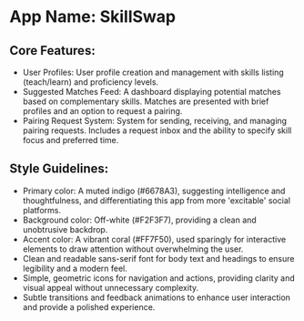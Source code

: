 # **App Name**: SkillSwap

## Core Features:

- User Profiles: User profile creation and management with skills listing (teach/learn) and proficiency levels.
- Suggested Matches Feed: A dashboard displaying potential matches based on complementary skills. Matches are presented with brief profiles and an option to request a pairing.
- Pairing Request System: System for sending, receiving, and managing pairing requests. Includes a request inbox and the ability to specify skill focus and preferred time.

## Style Guidelines:

- Primary color: A muted indigo (#6678A3), suggesting intelligence and thoughtfulness, and differentiating this app from more 'excitable' social platforms.
- Background color: Off-white (#F2F3F7), providing a clean and unobtrusive backdrop.
- Accent color: A vibrant coral (#FF7F50), used sparingly for interactive elements to draw attention without overwhelming the user.
- Clean and readable sans-serif font for body text and headings to ensure legibility and a modern feel.
- Simple, geometric icons for navigation and actions, providing clarity and visual appeal without unnecessary complexity.
- Subtle transitions and feedback animations to enhance user interaction and provide a polished experience.